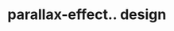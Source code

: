 # parallax-effect.. design                                                                                                                                                   

